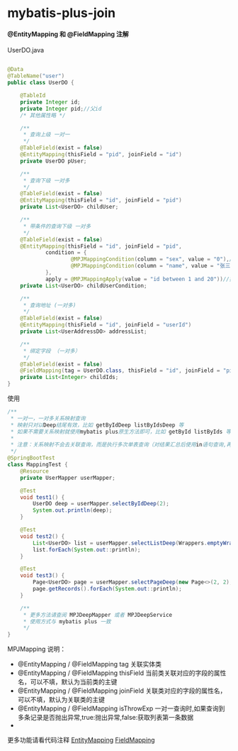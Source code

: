 # mybatis-plus-join

#### @EntityMapping 和 @FieldMapping 注解

UserDO.java

```java

@Data
@TableName("user")
public class UserDO {

    @TableId
    private Integer id;
    private Integer pid;//父id
    /* 其他属性略 */

    /**
     * 查询上级 一对一
     */
    @TableField(exist = false)
    @EntityMapping(thisField = "pid", joinField = "id")
    private UserDO pUser;

    /**
     * 查询下级 一对多
     */
    @TableField(exist = false)
    @EntityMapping(thisField = "id", joinField = "pid")
    private List<UserDO> childUser;

    /**
     * 带条件的查询下级 一对多
     */
    @TableField(exist = false)
    @EntityMapping(thisField = "id", joinField = "pid",
            condition = {
                    @MPJMappingCondition(column = "sex", value = "0"),//sex = '0' 默认条件是等于
                    @MPJMappingCondition(column = "name", value = "张三", keyWord = SqlKeyword.LIKE)//name like '%a%'
            },
            apply = @MPJMappingApply(value = "id between 1 and 20"))//拼接sql 同 wrapper.apply()
    private List<UserDO> childUserCondition;

    /**
     * 查询地址 (一对多)
     */
    @TableField(exist = false)
    @EntityMapping(thisField = "id", joinField = "userId")
    private List<UserAddressDO> addressList;

    /**
     * 绑定字段 （一对多）
     */
    @TableField(exist = false)
    @FieldMapping(tag = UserDO.class, thisField = "id", joinField = "pid", select = "id")
    private List<Integer> childIds;
}
```

使用

```java
/**
 * 一对一，一对多关系映射查询
 * 映射只对以Deep结尾有效，比如 getByIdDeep listByIdsDeep 等
 * 如果不需要关系映射就使用mybatis plus原生方法即可，比如 getById listByIds 等
 *
 * 注意：关系映射不会去关联查询，而是执行多次单表查询（对结果汇总后使用in语句查询,再对结果进行匹配）
 */
@SpringBootTest
class MappingTest {
    @Resource
    private UserMapper userMapper;

    @Test
    void test1() {
        UserDO deep = userMapper.selectByIdDeep(2);
        System.out.println(deep);
    }

    @Test
    void test2() {
        List<UserDO> list = userMapper.selectListDeep(Wrappers.emptyWrapper());
        list.forEach(System.out::println);
    }

    @Test
    void test3() {
        Page<UserDO> page = userMapper.selectPageDeep(new Page<>(2, 2), Wrappers.emptyWrapper());
        page.getRecords().forEach(System.out::println);
    }

    /**
     * 更多方法请查阅 MPJDeepMapper 或者 MPJDeepService
     * 使用方式与 mybatis plus 一致
     */
}
```

MPJMapping 说明：

* @EntityMapping / @FieldMapping tag 关联实体类
* @EntityMapping / @FieldMapping thisField 当前类关联对应的字段的属性名，可以不填，默认为当前类的主键
* @EntityMapping / @FieldMapping joinField 关联类对应的字段的属性名，可以不填，默认为关联类的主键
* @EntityMapping / @FieldMapping isThrowExp 一对一查询时,如果查询到多条记录是否抛出异常,true:抛出异常,false:获取列表第一条数据
*

更多功能请看代码注释 [EntityMapping](https://gitee.com/best_handsome/mybatis-plus-join/blob/master/src/main/java/com/github/yulichang/annotation/EntityMapping.java)
[FieldMapping](https://gitee.com/best_handsome/mybatis-plus-join/blob/master/src/main/java/com/github/yulichang/annotation/FieldMapping.java)




